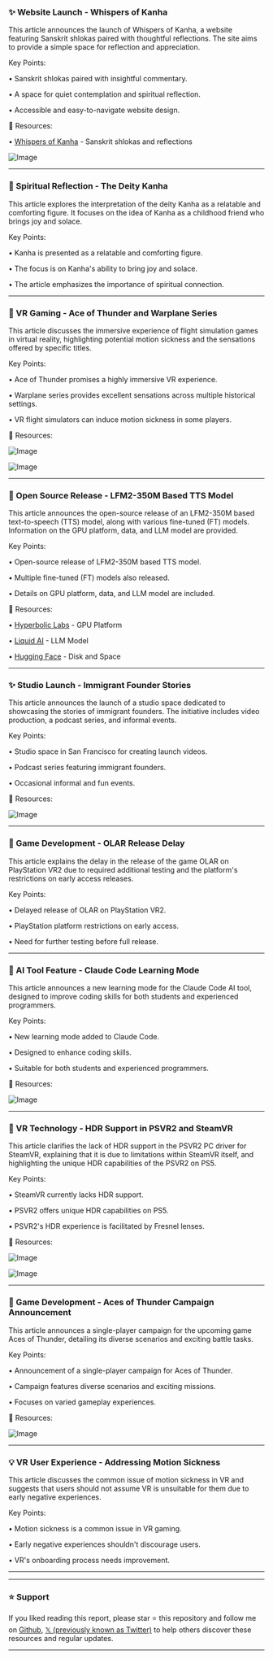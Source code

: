 ### ✨ Website Launch - Whispers of Kanha

This article announces the launch of Whispers of Kanha, a website featuring Sanskrit shlokas paired with thoughtful reflections.  The site aims to provide a simple space for reflection and appreciation.

Key Points:

• Sanskrit shlokas paired with insightful commentary.

•  A space for quiet contemplation and spiritual reflection.

• Accessible and easy-to-navigate website design.


🔗 Resources:

• [Whispers of Kanha](http://whispersofkanha.com) - Sanskrit shlokas and reflections

![Image](https://pbs.twimg.com/media/GyadgeUXoAIMxmh?format=jpg&name=small)


---

### 🤖  Spiritual Reflection -  The Deity Kanha

This article explores the interpretation of the deity Kanha as a relatable and comforting figure. It focuses on the idea of Kanha as a childhood friend who brings joy and solace.


Key Points:

• Kanha is presented as a relatable and comforting figure.

• The focus is on Kanha's ability to bring joy and solace.

•  The article emphasizes the importance of spiritual connection.


---

### 🚀 VR Gaming - Ace of Thunder and Warplane Series

This article discusses the immersive experience of flight simulation games in virtual reality, highlighting potential motion sickness and the sensations offered by specific titles.

Key Points:

• Ace of Thunder promises a highly immersive VR experience.

• Warplane series provides excellent sensations across multiple historical settings.

•  VR flight simulators can induce motion sickness in some players.


🔗 Resources:

![Image](https://pbs.twimg.com/ext_tw_video_thumb/1956631989970178048/pu/img/7_wQ0Y0RXTOcem8V.jpg)

![Image](https://pbs.twimg.com/amplify_video_thumb/1956327441128914945/img/1P6oFBa-7p6wjuEm?format=jpg&name=240x240)


---

### 🤖 Open Source Release - LFM2-350M Based TTS Model

This article announces the open-source release of an LFM2-350M based text-to-speech (TTS) model, along with various fine-tuned (FT) models.  Information on the GPU platform, data, and LLM model are provided.

Key Points:

• Open-source release of LFM2-350M based TTS model.

• Multiple fine-tuned (FT) models also released.

• Details on GPU platform, data, and LLM model are included.


🔗 Resources:

• [Hyperbolic Labs](https://x.com/hyperbolic_labs) - GPU Platform

• [Liquid AI](https://x.com/LiquidAI_) - LLM Model

• [Hugging Face](https://x.com/huggingface) - Disk and Space


---

### ✨ Studio Launch - Immigrant Founder Stories

This article announces the launch of a studio space dedicated to showcasing the stories of immigrant founders.  The initiative includes video production, a podcast series, and informal events.

Key Points:

• Studio space in San Francisco for creating launch videos.

• Podcast series featuring immigrant founders.

• Occasional informal and fun events.


🔗 Resources:

![Image](https://pbs.twimg.com/amplify_video_thumb/1956448496741130241/img/jJXcjpsl82tFfRUa.jpg)



---

### 🤖 Game Development - OLAR Release Delay

This article explains the delay in the release of the game OLAR on PlayStation VR2 due to required additional testing and the platform's restrictions on early access releases.

Key Points:

• Delayed release of OLAR on PlayStation VR2.

•  PlayStation platform restrictions on early access.

• Need for further testing before full release.


---

### 🚀 AI Tool Feature - Claude Code Learning Mode

This article announces a new learning mode for the Claude Code AI tool, designed to improve coding skills for both students and experienced programmers.

Key Points:

• New learning mode added to Claude Code.

• Designed to enhance coding skills.

• Suitable for both students and experienced programmers.

🔗 Resources:

![Image](https://pbs.twimg.com/amplify_video_thumb/1956037096550096906/img/d9pqDjJk8WVeqZgf.jpg)


---

### 🤖 VR Technology - HDR Support in PSVR2 and SteamVR

This article clarifies the lack of HDR support in the PSVR2 PC driver for SteamVR, explaining that it is due to limitations within SteamVR itself, and highlighting the unique HDR capabilities of the PSVR2 on PS5.

Key Points:

• SteamVR currently lacks HDR support.

• PSVR2 offers unique HDR capabilities on PS5.

•  PSVR2's HDR experience is facilitated by Fresnel lenses.

🔗 Resources:

![Image](https://pbs.twimg.com/media/GyYCgjwa4AQluks?format=png&name=small)

![Image](https://pbs.twimg.com/media/GyYACOgbEAAymZJ?format=png&name=240x240)


---

### 🚀 Game Development - Aces of Thunder Campaign Announcement

This article announces a single-player campaign for the upcoming game Aces of Thunder, detailing its diverse scenarios and exciting battle tasks.

Key Points:

• Announcement of a single-player campaign for Aces of Thunder.

• Campaign features diverse scenarios and exciting missions.

•  Focuses on varied gameplay experiences.


🔗 Resources:

![Image](https://pbs.twimg.com/amplify_video_thumb/1956327441128914945/img/1P6oFBa-7p6wjuEm.jpg)


---

### 💡 VR User Experience - Addressing Motion Sickness

This article discusses the common issue of motion sickness in VR and suggests that users should not assume VR is unsuitable for them due to early negative experiences.

Key Points:

• Motion sickness is a common issue in VR gaming.

• Early negative experiences shouldn't discourage users.

•  VR's onboarding process needs improvement.


---


---

### ⭐️ Support

If you liked reading this report, please star ⭐️ this repository and follow me on [Github](https://github.com/Drix10), [𝕏 (previously known as Twitter)](https://x.com/DRIX_10_) to help others discover these resources and regular updates.

---